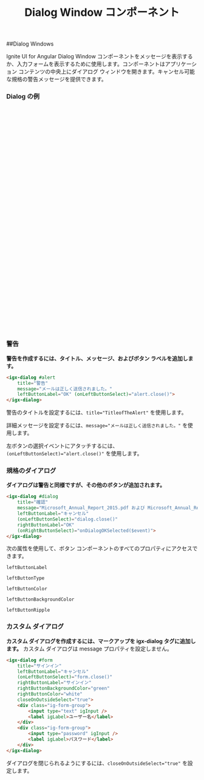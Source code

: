 ﻿---
title: Dialog Window コンポーネント
_description: Ignite UI for Angular Dialog Window コンポーネントを使用すると、情報ダイアログまたはデータ変換ウィンドウを作成し、リアルタイムで情報を表示して管理できます。
_keywords: Ignite UI for Angular, UI コントロール, Angular ウィジェット, web ウィジェット, UI ウィジェット, Angular, ネイティブ Angular コンポーネント スィート, ネイティブ Angular コントロール, ネイティブ Angular コンポーネント ライブラリ, Angular Dialog Window コンポーネント, Angular Dialog Window コントロール
---

##Dialog Windows
<p class="highlight">Ignite UI for Angular Dialog Window コンポーネントをメッセージを表示するか、入力フォームを表示するために使用します。コンポーネントはアプリケーション コンテンツの中央上にダイアログ ウィンドウを開きます。キャンセル可能な規格の警告メッセージを提供できます。</p>
<div class="divider"></div>

### Dialog の例
<div class="sample-container" style="height:588px">
    <iframe src='https://{environment:demosBaseUrl}/dialog' width="100%" height="100%" seamless frameBorder="0"></iframe>
</div>
<div class="divider--half"></div>

### 警告

**警告を作成するには、タイトル、メッセージ、およびボタン ラベルを追加します。**

```html
<igx-dialog #alert
    title="警告"
    message="メールは正しく送信されました。"
    leftButtonLabel="OK" (onLeftButtonSelect)="alert.close()">
</igx-dialog>
```
警告のタイトルを設定するには、`title="TitleofTheAlert"` を使用します。

詳細メッセージを設定するには、`message="メールは正しく送信されました。"` を使用します。

左ボタンの選択イベントにアタッチするには、`(onLeftButtonSelect)="alert.close()"` を使用します。
<div class="divider--half"></div>

### 規格のダイアログ
**ダイアログは警告と同様ですが、その他のボタンが追加されます。**

```html
<igx-dialog #dialog
    title="確認"
    message="Microsoft_Annual_Report_2015.pdf および Microsoft_Annual_Report_2015.pdf を削除してもよろしいですか?"
    leftButtonLabel="キャンセル"
    (onLeftButtonSelect)="dialog.close()"
    rightButtonLabel="OK"
    (onRightButtonSelect)="onDialogOKSelected($event)">
</igx-dialog>
```

次の属性を使用して、ボタン コンポーネントのすべてのプロパティにアクセスできます。

`leftButtonLabel`

`leftButtonType`

`leftButtonColor`

`leftButtonBackgroundColor`

`leftButtonRipple`
<div class="divider--half"></div>

### カスタム ダイアログ
**カスタム ダイアログを作成するには、マークアップを igx-dialog タグに追加します。**
カスタム ダイアログは message プロパティを設定しません。

```HTML
<igx-dialog #form
    title="サインイン"
    leftButtonLabel="キャンセル"
    (onLeftButtonSelect)="form.close()"
    rightButtonLabel="サインイン"
    rightButtonBackgroundColor="green"
    rightButtonColor="white"
    closeOnOutsideSelect="true">
    <div class="ig-form-group">
        <input type="text" igInput />
        <label igLabel>ユーザー名</label>
    </div>
    <div class="ig-form-group">
        <input type="password" igInput />
        <label igLabel>パスワード</label>
    </div>
</igx-dialog>
```

ダイアログを閉じられるようにするには、`closeOnOutsideSelect="true"` を設定します。
<div class="divider--half"></div>
